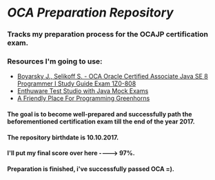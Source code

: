 # _OCA Preparation Repository_
### Tracks my preparation process for the OCAJP certification exam.
### Resources I'm going to use:
* [Boyarsky J., Selikoff S. - OCА Oracle Certified Associate Java SE 8 Programmer I Study Guide Exam 1Z0-808](https://www.amazon.com/OCA-Certified-Associate-Programmer-1Z0-808/dp/1118957407)
* [Enthuware Test Studio with Java Mock Exams](http://www.enthuware.com)
* [A Friendly Place For Programming Greenhorns](https://www.coderanch.com)  


#### The goal is to become well-prepared and successfully path the beforementioned certification exam till the end of the year 2017.  
#### The repository birthdate is 10.10.2017.
#### I'll put my final score over here ----> 97%.
#### Preparation is finished, i've successfully passed OCA =).
